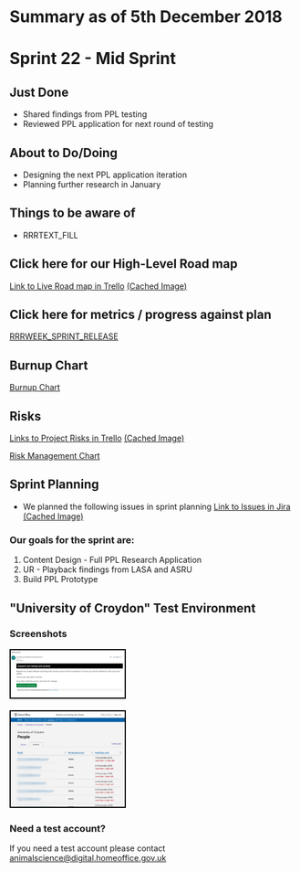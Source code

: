 # Summary as of 5th December 2018 

# Sprint 22 - Mid Sprint

## Just Done
* Shared findings from PPL testing
* Reviewed PPL application for next round of testing

## About to Do/Doing
* Designing the next PPL application iteration
* Planning further research in January

## Things to be aware of
* RRRTEXT_FILL
## Click here for our High-Level Road map
[Link to Live Road map in Trello](https://trello.com/b/gDQdE01u/asl-roadmap)    [\(Cached Image\)](graphs/ASLRoadMap05122018.jpg)

## Click here for metrics / progress against plan
[RRRWEEK_SPRINT_RELEASE](graphs/progress05122018.png)

## Burnup Chart

[Burnup Chart](burnup05122018.md)

## Risks
[Links to Project Risks in Trello](https://trello.com/b/VuFuCL7t/risk-register-and-kpis-asl-delivery)    [\(Cached Image\)](graphs/ASLRiskRegister05122018.jpg)

[Risk Management Chart](graphs/risk05122018.png)

## Sprint Planning
* We planned the following issues in sprint planning [Link to Issues in Jira](https://jira.digital.homeoffice.gov.uk/secure/RapidBoard.jspa?rapidView=261)    [\(Cached Image\)](graphs/sprint05122018.png)

### Our goals for the sprint are:
1. Content Design - Full PPL Research Application
2. UR - Playback findings from LASA and ASRU
3. Build PPL Prototype

## "University of Croydon" Test Environment 

### Screenshots
<a href="graphs/proto1_28112018.png"><img src="graphs/proto1_28112018.png" alt="HTML5 Icon" width="200" style="border:2px solid black"></a>
<br>
<br>
<a href="graphs/proto2_28112018.png"><img src="graphs/proto2_28112018.png" alt="HTML5 Icon" width="200" style="border:2px solid black"></a>

### Need a test account?
If you need a test account please contact [animalscience@digital.homeoffice.gov.uk](mailto://animalscience@digital.homeoffice.gov.uk)

